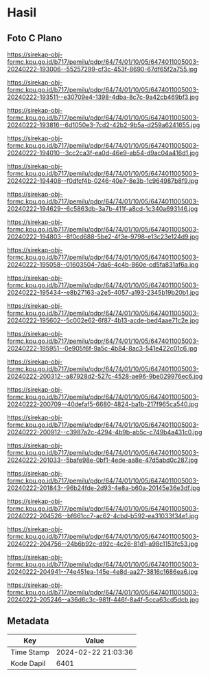 # Hasil

## Foto C Plano

https://sirekap-obj-formc.kpu.go.id/b717/pemilu/pdpr/64/74/01/10/05/6474011005003-20240222-193006--55257299-cf3c-453f-8690-67df65f2a755.jpg

https://sirekap-obj-formc.kpu.go.id/b717/pemilu/pdpr/64/74/01/10/05/6474011005003-20240222-193511--e30709e4-1398-4dba-8c7c-9a42cb469bf3.jpg

https://sirekap-obj-formc.kpu.go.id/b717/pemilu/pdpr/64/74/01/10/05/6474011005003-20240222-193816--6d1050e3-7cd2-42b2-9b5a-d259a6241655.jpg

https://sirekap-obj-formc.kpu.go.id/b717/pemilu/pdpr/64/74/01/10/05/6474011005003-20240222-194010--3cc2ca3f-ea0d-46e9-ab54-d9ac04a416d1.jpg

https://sirekap-obj-formc.kpu.go.id/b717/pemilu/pdpr/64/74/01/10/05/6474011005003-20240222-194408--f0dfcf4b-0246-40e7-8e3b-1c964987b8f9.jpg

https://sirekap-obj-formc.kpu.go.id/b717/pemilu/pdpr/64/74/01/10/05/6474011005003-20240222-194629--6c5863db-3a7b-411f-a8cd-1c340a693146.jpg

https://sirekap-obj-formc.kpu.go.id/b717/pemilu/pdpr/64/74/01/10/05/6474011005003-20240222-194803--8f0cd688-5be2-4f3e-9798-e13c23e124d9.jpg

https://sirekap-obj-formc.kpu.go.id/b717/pemilu/pdpr/64/74/01/10/05/6474011005003-20240222-195058--01603504-7da6-4c4b-860e-cd5fa831af6a.jpg

https://sirekap-obj-formc.kpu.go.id/b717/pemilu/pdpr/64/74/01/10/05/6474011005003-20240222-195434--e8b27163-a2e5-4057-a193-2345b19b20b1.jpg

https://sirekap-obj-formc.kpu.go.id/b717/pemilu/pdpr/64/74/01/10/05/6474011005003-20240222-195602--5c002e62-6f87-4b13-acde-bed4aae71c2e.jpg

https://sirekap-obj-formc.kpu.go.id/b717/pemilu/pdpr/64/74/01/10/05/6474011005003-20240222-195951--0e905f6f-9a5c-4b84-8ac3-541e422c01c6.jpg

https://sirekap-obj-formc.kpu.go.id/b717/pemilu/pdpr/64/74/01/10/05/6474011005003-20240222-200312--a87928d2-527c-4528-ae96-9be029976ec6.jpg

https://sirekap-obj-formc.kpu.go.id/b717/pemilu/pdpr/64/74/01/10/05/6474011005003-20240222-200709--40defaf5-6680-4824-ba1b-217f965ca540.jpg

https://sirekap-obj-formc.kpu.go.id/b717/pemilu/pdpr/64/74/01/10/05/6474011005003-20240222-200912--c3987a2c-4294-4b9b-ab5c-c749b4a431c0.jpg

https://sirekap-obj-formc.kpu.go.id/b717/pemilu/pdpr/64/74/01/10/05/6474011005003-20240222-201033--5bafe98e-0bf1-4ede-aa8e-47d5abd0c287.jpg

https://sirekap-obj-formc.kpu.go.id/b717/pemilu/pdpr/64/74/01/10/05/6474011005003-20240222-201843--96b24fde-2d93-4e8a-b60a-20145e36e3df.jpg

https://sirekap-obj-formc.kpu.go.id/b717/pemilu/pdpr/64/74/01/10/05/6474011005003-20240222-204526--bf661cc7-ac62-4cbd-b592-ea31033f34e1.jpg

https://sirekap-obj-formc.kpu.go.id/b717/pemilu/pdpr/64/74/01/10/05/6474011005003-20240222-204756--24b6b92c-d92c-4c26-81d1-a98c1153fc53.jpg

https://sirekap-obj-formc.kpu.go.id/b717/pemilu/pdpr/64/74/01/10/05/6474011005003-20240222-204941--74e451ea-145e-4e8d-aa27-3816c1686ea6.jpg

https://sirekap-obj-formc.kpu.go.id/b717/pemilu/pdpr/64/74/01/10/05/6474011005003-20240222-205246--a36d6c3c-981f-446f-8a4f-5cca63cd5dcb.jpg


## Metadata

| Key        | Value               |
| ---------- | ------------------- |
| Time Stamp | 2024-02-22 21:03:36 |
| Kode Dapil | 6401                |



